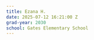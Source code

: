 ```yaml
---
title: Ezana H.
date: 2025-07-12 16:21:00 Z
grad-year: 2030
school: Gates Elementary School
---
```


